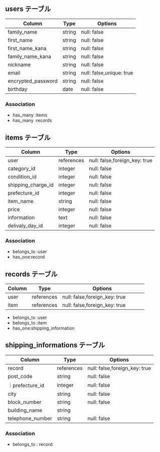 ## users テーブル

| Column             | Type   | Options     |
| ------------------ | ------ | ----------- |
| family_name        | string | null: false|
| first_name         | string | null: false|
| first_name_kana   | string | null: false|
| family_name_kana | string | null: false|
| nickname           | string | null: false |
| email              | string |null: false,unique: true|
| encrypted_password | string | null: false |
| birthday           | date   | null: false |

### Association

- has_many :items
- has_many :records


## items テーブル

| Column | Type   | Options     |
| ------ | ------ | ----------- |
| user | references | null: false,foreign_key: true |
| category_id |integer|null: false|
| condition_id | integer |null: false|
| shipping_charge_id | integer | null: false |　
| prefecture_id | integer | null: false |都道府県
| item_name | string | null: false |
| price | integer | null: false |
| information | text | null: false |
| delivaly_day_id | integer | null: false |　

### Association

- belongs_to :user
- has_one:record


## records テーブル

| Column | Type       | Options                        |
| ------ | ---------- | ------------------------------ |
| user | references| null: false,foreign_key: true    |
| item  | references | null: false,foreign_key: true    　　　           |

- belongs_to :user
- belongs_to :item
- has_one:shipping_information

## shipping_informations テーブル

| Column | Type       | Options                        |
| ------ | ---------- | ------------------------------ |
| record |references | null: false,foreign_key: true         |購入記録テーブルの外部キー
| post_code | string | null: false               |郵便番号
｜prefecture_id | integer | null: false |都道府県
| city | string | null: false               |市区町村
| block_number | string | null: false           |番地
| building_name | string |            |建物名
| telephone_number| string | null: false               |電話番号

### Association

- belongs_to : record